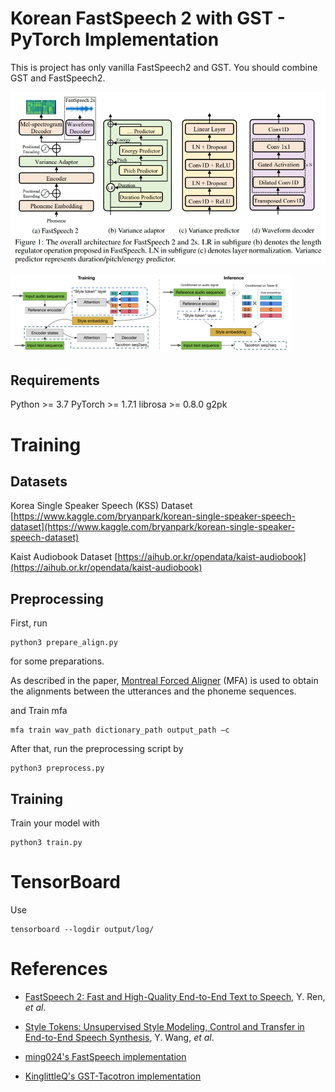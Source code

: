 # Korean FastSpeech 2 with GST - PyTorch Implementation
This is project has only vanilla FastSpeech2 and GST. You should combine GST and FastSpeech2.

![](./img/fastspeech2.png)

![](./img/gst.png)


## Requirements
Python >= 3.7
PyTorch >= 1.7.1
librosa >= 0.8.0
g2pk

# Training


## Datasets
Korea Single Speaker Speech (KSS) Dataset [https://www.kaggle.com/bryanpark/korean-single-speaker-speech-dataset](https://www.kaggle.com/bryanpark/korean-single-speaker-speech-dataset)

Kaist Audiobook Dataset [https://aihub.or.kr/opendata/kaist-audiobook](https://aihub.or.kr/opendata/kaist-audiobook)


## Preprocessing
 
First, run 
```
python3 prepare_align.py
```
for some preparations.

As described in the paper, [Montreal Forced Aligner](https://montreal-forced-aligner.readthedocs.io/en/latest/) (MFA) is used to obtain the alignments between the utterances and the phoneme sequences.

and Train mfa

```
mfa train wav_path dictionary_path output_path –c
```


After that, run the preprocessing script by
```
python3 preprocess.py
```

## Training

Train your model with
```
python3 train.py
```

# TensorBoard

Use
```
tensorboard --logdir output/log/
```

# References
- [FastSpeech 2: Fast and High-Quality End-to-End Text to Speech](https://arxiv.org/abs/2006.04558), Y. Ren, *et al*.
- [Style Tokens: Unsupervised Style Modeling, Control and Transfer in End-to-End Speech Synthesis](https://arxiv.org/abs/1803.09017), Y. Wang, *et al*.

- [ming024's FastSpeech implementation](https://github.com/ming024/FastSpeech2)
- [KinglittleQ's GST-Tacotron implementation](https://github.com/KinglittleQ/GST-Tacotron)
